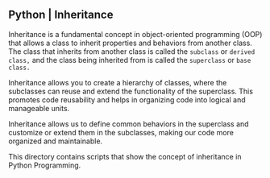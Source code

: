 ## Python | Inheritance

Inheritance is a fundamental concept in object-oriented programming (OOP) that allows a class to inherit properties and behaviors from another class. The class that inherits from another class is called the `subclass` or `derived class,` and the class being inherited from is called the `superclass` or `base class.`

Inheritance allows you to create a hierarchy of classes, where the subclasses can reuse and extend the functionality of the superclass. This promotes code reusability and helps in organizing code into logical and manageable units.

Inheritance allows us to define common behaviors in the superclass and customize or extend them in the subclasses, making our code more organized and maintainable.

This directory contains scripts that show the concept of inheritance in Python Programming.